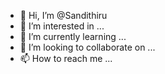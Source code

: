 - 👋 Hi, I’m @Sandithiru
- 👀 I’m interested in ...
- 🌱 I’m currently learning ...
- 💞️ I’m looking to collaborate on ...
- 📫 How to reach me ...

<!---
Sandithiru/Sandithiru is a ✨ special ✨ repository because its `README.md` (this file) appears on your GitHub profile.
You can click the Preview link to take a look at your changes.
--->

